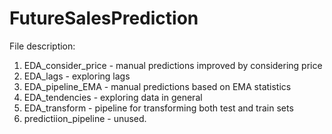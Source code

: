 # FutureSalesPrediction
File description:
1) EDA_consider_price - manual predictions improved by considering price
2) EDA_lags - exploring lags
3) EDA_pipeline_EMA - manual predictions based on EMA statistics
4) EDA_tendencies - exploring data in general
5) EDA_transform - pipeline for transforming both test and train sets
6) predictiion_pipeline - unused.
